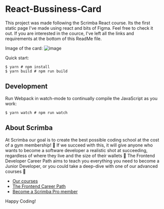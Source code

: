 # React-Bussiness-Card

This project was made following the Scrimba React course. Its the first static page I've made using react and bits of Figma.
Feel free to check it out. If you are interested in the cource, I've left all the links and requirements at the bottom of this ReadMe file.


Image of the card:
![image](https://user-images.githubusercontent.com/72268734/192139669-25cd0527-0c21-4976-a550-ac8c794a950c.png)


Quick start:

```
$ yarn # npm install
$ yarn build # npm run build
````

## Development

Run Webpack in watch-mode to continually compile the JavaScript as you work:

```
$ yarn watch # npm run watch
```

## About Scrimba

At Scrimba our goal is to create the best possible coding school at the cost of a gym membership! 💜
If we succeed with this, it will give anyone who wants to become a software developer a realistic shot at succeeding, regardless of where they live and the size of their wallets 🎉
The Frontend Developer Career Path aims to teach you everything you need to become a Junior Developer, or you could take a deep-dive with one of our advanced courses 🚀

- [Our courses](https://scrimba.com/allcourses)
- [The Frontend Career Path](https://scrimba.com/learn/frontend)
- [Become a Scrimba Pro member](https://scrimba.com/pricing)

Happy Coding!

